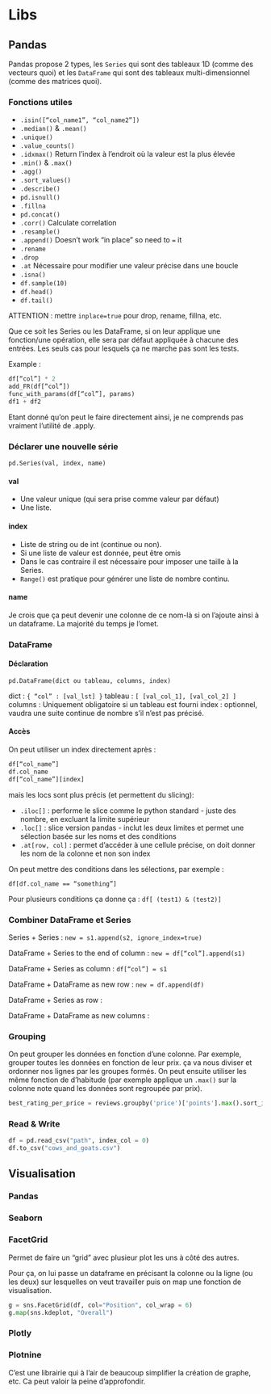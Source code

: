 # Libs

## Pandas

Pandas propose 2 types, les `Series` qui sont des tableaux 1D \(comme des vecteurs quoi\) et les `DataFrame` qui sont des tableaux multi-dimensionnel \(comme des matrices quoi\).

### Fonctions utiles

* `.isin([“col_name1”, “col_name2”])`
* `.median()` & `.mean()`
* `.unique()`
* `.value_counts()`
* `.idxmax()` Return l’index à l’endroit où la valeur est la plus élevée
* `.min()` & `.max()`
* `.agg()`
* `.sort_values()`
* `.describe()`
* `pd.isnull()`
* `.fillna`
* `pd.concat()`
* `.corr()` Calculate correlation
* `.resample()`
* `.append()` Doesn’t work “in place” so need to `=` it
* `.rename`
* `.drop`
* `.at` Nécessaire pour modifier une valeur précise dans une boucle
* `.isna()`
* `df.sample(10)`
* `df.head()`
* `df.tail()`

ATTENTION : mettre `inplace=true` pour drop, rename, fillna, etc.

Que ce soit les Series ou les DataFrame, si on leur applique une fonction/une opération, elle sera par défaut appliquée à chacune des entrées. Les seuls cas pour lesquels ça ne marche pas sont les tests.

Example :

```python
df[“col”] * 2
add_FR(df[“col”])
func_with_params(df[“col”], params)
df1 + df2
```

Etant donné qu’on peut le faire directement ainsi, je ne comprends pas vraiment l’utilité de .apply.

### Déclarer une nouvelle série

`pd.Series(val, index, name)`

#### val

* Une valeur unique \(qui sera prise comme valeur par défaut\)
* Une liste.

#### index

* Liste de string ou de int \(continue ou non\). 
* Si une liste de valeur est donnée, peut être omis 
* Dans le cas contraire il est nécessaire pour imposer une taille à la Series. 
* `Range()` est pratique pour générer une liste de nombre continu.

#### name

Je crois que ça peut devenir une colonne de ce nom-là si on l’ajoute ainsi à un dataframe. La majorité du temps je l’omet.

### DataFrame

#### Déclaration

`pd.DataFrame(dict ou tableau, columns, index)`

dict : `{ “col” : [val_lst] }` tableau : `[ [val_col_1], [val_col_2] ]` columns : Uniquement obligatoire si un tableau est fourni index : optionnel, vaudra une suite continue de nombre s’il n’est pas précisé.

#### Accès

On peut utiliser un index directement après :

```python
df[“col_name”]
df.col_name
df[“col_name”][index]
```

mais les locs sont plus précis \(et permettent du slicing\):

* `.iloc[]` : performe le slice comme le python standard - juste des nombre, en excluant la limite supérieur
* `.loc[]` : slice version pandas - inclut les deux limites et permet une sélection basée sur les noms et des conditions
* `.at[row, col]` : permet d’accéder à une cellule précise, on doit donner les nom de la colonne et non son index

On peut mettre des conditions dans les sélections, par exemple :

`df[df.col_name == “something”]`

Pour plusieurs conditions ça donne ça : `df[ (test1) & (test2)]`

### Combiner DataFrame et Series

Series + Series : `new = s1.append(s2, ignore_index=true)`

DataFrame + Series to the end of column : `new = df[“col”].append(s1)`

DataFrame + Series as column : `df[“col”] = s1`

DataFrame + DataFrame as new row : `new = df.append(df)`

DataFrame + Series as row :

DataFrame + DataFrame as new columns :

### Grouping

On peut grouper les données en fonction d’une colonne. Par exemple, grouper toutes les données en fonction de leur prix. ça va nous diviser et ordonner nos lignes par les groupes formés. On peut ensuite utiliser les même fonction de d’habitude \(par exemple applique un `.max()` sur la colonne note quand les données sont regroupée par prix\).

```python
best_rating_per_price = reviews.groupby('price')['points'].max().sort_index()
```

### Read & Write

```python
df = pd.read_csv("path", index_col = 0)
df.to_csv("cows_and_goats.csv")
```

## Visualisation

### Pandas

### Seaborn

### FacetGrid

Permet de faire un “grid” avec plusieur plot les uns à côté des autres.

Pour ça, on lui passe un dataframe en précisant la colonne ou la ligne \(ou les deux\) sur lesquelles on veut travailler puis on map une fonction de visualisation.

```python
g = sns.FacetGrid(df, col="Position", col_wrap = 6)
g.map(sns.kdeplot, "Overall")
```

### Plotly

### Plotnine

C’est une librairie qui à l’air de beaucoup simplifier la création de graphe, etc. Ca peut valoir la peine d’approfondir.
